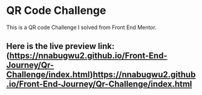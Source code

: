 # QR Code Challenge
This is a QR code Challenge I solved from Front End Mentor.

## Here is the live preview link:(https://nnabugwu2.github.io/Front-End-Journey/Qr-Challenge/index.html)https://nnabugwu2.github.io/Front-End-Journey/Qr-Challenge/index.html
